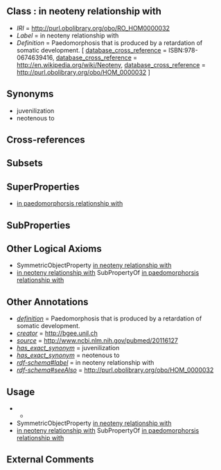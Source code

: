 
## Class : in neoteny relationship with

 * *IRI* = http://purl.obolibrary.org/obo/RO_HOM0000032
 * *Label* = in neoteny relationship with
 * *Definition* = Paedomorphosis that is produced by a retardation of somatic development. [ [database_cross_reference](../../ef/oboInOwl#hasDbXref.md) = ISBN:978-0674639416, [database_cross_reference](../../ef/oboInOwl#hasDbXref.md) = http://en.wikipedia.org/wiki/Neoteny, [database_cross_reference](../../ef/oboInOwl#hasDbXref.md) = http://purl.obolibrary.org/obo/HOM_0000032 ]

## Synonyms

 * juvenilization
 * neotenous to

## Cross-references


## Subsets


## SuperProperties

 * [in paedomorphorsis relationship with](../../RO/29/RO_HOM0000029.md)

## SubProperties


## Other Logical Axioms

 * SymmetricObjectProperty [in neoteny relationship with](../../RO/32/RO_HOM0000032.md)
 * [in neoteny relationship with](../../RO/32/RO_HOM0000032.md) SubPropertyOf [in paedomorphorsis relationship with](../../RO/29/RO_HOM0000029.md)

## Other Annotations

 * *[definition](../../IAO/15/IAO_0000115.md)* = Paedomorphosis that is produced by a retardation of somatic development.
 * *[creator](../../or/creator.md)* = http://bgee.unil.ch
 * *[source](../../ce/source.md)* = http://www.ncbi.nlm.nih.gov/pubmed/20116127
 * *[has_exact_synonym](../../ym/oboInOwl#hasExactSynonym.md)* = juvenilization
 * *[has_exact_synonym](../../ym/oboInOwl#hasExactSynonym.md)* = neotenous to
 * *[rdf-schema#label](../../el/rdf-schema#label.md)* = in neoteny relationship with
 * *[rdf-schema#seeAlso](../../so/rdf-schema#seeAlso.md)* = http://purl.obolibrary.org/obo/HOM_0000032

## Usage

 * -
 * SymmetricObjectProperty [in neoteny relationship with](../../RO/32/RO_HOM0000032.md)
 * [in neoteny relationship with](../../RO/32/RO_HOM0000032.md) SubPropertyOf [in paedomorphorsis relationship with](../../RO/29/RO_HOM0000029.md)

## External Comments

